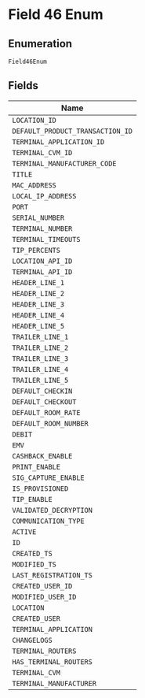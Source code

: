 
# Field 46 Enum

## Enumeration

`Field46Enum`

## Fields

| Name |
|  --- |
| `LOCATION_ID` |
| `DEFAULT_PRODUCT_TRANSACTION_ID` |
| `TERMINAL_APPLICATION_ID` |
| `TERMINAL_CVM_ID` |
| `TERMINAL_MANUFACTURER_CODE` |
| `TITLE` |
| `MAC_ADDRESS` |
| `LOCAL_IP_ADDRESS` |
| `PORT` |
| `SERIAL_NUMBER` |
| `TERMINAL_NUMBER` |
| `TERMINAL_TIMEOUTS` |
| `TIP_PERCENTS` |
| `LOCATION_API_ID` |
| `TERMINAL_API_ID` |
| `HEADER_LINE_1` |
| `HEADER_LINE_2` |
| `HEADER_LINE_3` |
| `HEADER_LINE_4` |
| `HEADER_LINE_5` |
| `TRAILER_LINE_1` |
| `TRAILER_LINE_2` |
| `TRAILER_LINE_3` |
| `TRAILER_LINE_4` |
| `TRAILER_LINE_5` |
| `DEFAULT_CHECKIN` |
| `DEFAULT_CHECKOUT` |
| `DEFAULT_ROOM_RATE` |
| `DEFAULT_ROOM_NUMBER` |
| `DEBIT` |
| `EMV` |
| `CASHBACK_ENABLE` |
| `PRINT_ENABLE` |
| `SIG_CAPTURE_ENABLE` |
| `IS_PROVISIONED` |
| `TIP_ENABLE` |
| `VALIDATED_DECRYPTION` |
| `COMMUNICATION_TYPE` |
| `ACTIVE` |
| `ID` |
| `CREATED_TS` |
| `MODIFIED_TS` |
| `LAST_REGISTRATION_TS` |
| `CREATED_USER_ID` |
| `MODIFIED_USER_ID` |
| `LOCATION` |
| `CREATED_USER` |
| `TERMINAL_APPLICATION` |
| `CHANGELOGS` |
| `TERMINAL_ROUTERS` |
| `HAS_TERMINAL_ROUTERS` |
| `TERMINAL_CVM` |
| `TERMINAL_MANUFACTURER` |

